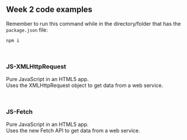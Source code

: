## Week 2 code examples

Remember to run this command while in the directory/folder that has the `package.json` file:

```
npm i
```

<br>

### JS-XMLHttpRequest

Pure JavaScript in an HTML5 app.  
Uses the XMLHttpRequest object to get data from a web service.

<br>

### JS-Fetch

Pure JavaScript in an HTML5 app.  
Uses the new Fetch API to get data from a web service.

<br>
